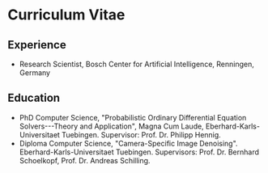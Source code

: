 # Curriculum Vitae

## Experience

- Research Scientist, Bosch Center for Artificial Intelligence, Renningen, Germany

## Education

- PhD Computer Science, "Probabilistic Ordinary Differential Equation Solvers---Theory 
  and Application", Magna Cum Laude, Eberhard-Karls-Universitaet Tuebingen. Supervisor: 
  Prof. Dr. Philipp Hennig.
- Diploma Computer Science, "Camera-Specific Image Denoising". Eberhard-Karls-Universitaet 
  Tuebingen. Supervisors: Prof. Dr. Bernhard Schoelkopf, Prof. Dr. Andreas Schilling.

